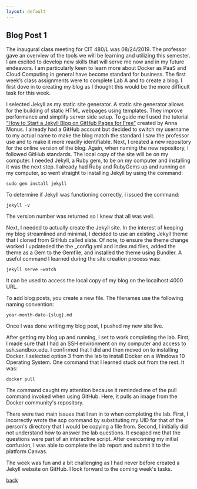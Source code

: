 ```yaml
---
layout: default
---
```


## Blog Post 1



The inaugural class meeting for CIT 480/L was 08/24/2019. The professor gave an overview of the tools we will be learning and utilizing this semester. I am excited to develop new skills that will serve me now and in my future endeavors. I am particularly keen to learn more about Docker as PaaS and Cloud Computing in general have become standard for business. 
The first week’s class assignments were to complete Lab A and to create a blog. I first dove in to creating my blog as I thought this would be the more difficult task for this week. 

I selected Jekyll as my static site generator. A static site generator allows for the building of static HTML webpages using templates. They improve performance and simplify server side setup. To guide me I used the tutorial [“How to Start a Jekyll Blog on GitHub Pages for Free”](https://onextrapixel.com/start-jekyll-blog-github-pages-free/) created by Anna Monus. I already had a GitHub account but decided to switch my username to my actual name to make the blog match the standard I saw the professor use and to make it more readily identifiable. Next, I created a new repository for the online version of the blog. Again, when naming the new repository, I followed GitHub standards. The local copy of the site will be on my computer. I needed Jekyll, a Ruby gem, to be on my computer and installing it was the next step. I already had Ruby and RubyGems up and running on my computer, so went straight to installing Jekyll by using the command:

    sudo gem install jekyll  

To determine if Jekyll was functioning correctly, I issued the command:

    jekyll -v

The version number was returned so I knew that all was well. 

Next, I needed to actually create the Jekyll site. In the interest of keeping my blog streamlined and minimal, I decided to use an existing Jekyll theme that I cloned from GitHub called slate. Of note, to ensure the theme change worked I updateded the the \_config.yml and index.md files, added the theme as a Gem to the Gemfile, and installed the theme using Bundler. A useful command I learned during the site creation process was:

    jekyll serve –watch

It can be used to access the local copy of my blog on the localhost:4000 URL.

To add blog posts, you create a new file. The filenames use the following naming convention:

    year-month-date-{slug}.md

Once I was done writing my blog post, I pushed my new site live.

After getting my blog up and running, I set to work completing the lab. First, I made sure that I had an SSH environment on my computer and access to ssh.sandbox.edu. I confirmed that I did and then moved on to installing Docker. I selected option 3 from the lab to install Docker on a Windows 10 Operating System. One command that I learned stuck out from the rest. It was:

    docker pull

The command caught my attention because it reminded me of the pull command invoked when using GitHub. Here, it pulls an image from the Docker community's repository. 

There were two main issues that I ran in to when completing the lab. First, I incorrectly wrote the scp command by substituting my UID for that of the person's directory that I would be copying a file from. Second, I initially  did not understand  how to answer the lab questions. It escaped me that the questions were part of an interactive script. After overcoming my initial confusion, I was able to complete the lab report and submit it to the platform Canvas.

The week was fun and a bit challenging as I had never before created a Jekyll website on GitHub. I look forward to the coming week's tasks. 


[back](../blog.html)
